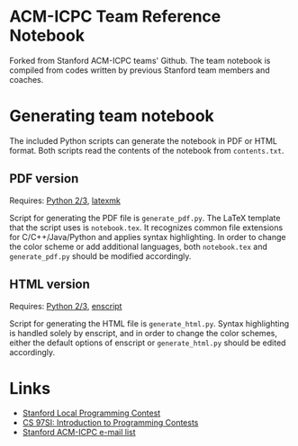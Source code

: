 ACM-ICPC Team Reference Notebook 
=================

Forked from Stanford ACM-ICPC teams' Github.
The team notebook is compiled from codes written by previous Stanford team members and coaches.

Generating team notebook
========================
The included Python scripts can generate the notebook in PDF or HTML format. Both scripts read the contents of the notebook from `contents.txt`.

PDF version
-----------
Requires: [Python 2/3](https://www.python.org/), [latexmk](https://www.ctan.org/pkg/latexmk/)

Script for generating the PDF file is `generate_pdf.py`.
The LaTeX template that the script uses is `notebook.tex`. It recognizes common file extensions for C/C++/Java/Python and applies syntax highlighting. In order to change the color scheme or add additional languages, both `notebook.tex` and `generate_pdf.py` should be modified accordingly.

HTML version
------------
Requires: [Python 2/3](https://www.python.org/), [enscript](https://www.gnu.org/software/enscript/)

Script for generating the HTML file is `generate_html.py`.
Syntax highlighting is handled solely by enscript, and in order to change the color schemes, either the default options of enscript or `generate_html.py` should be edited accordingly.

Links
=====
* [Stanford Local Programming Contest](http://cs.stanford.edu/group/acm/SLPC/)
* [CS 97SI: Introduction to Programming Contests](http://stanford.edu/class/cs97si/)
* [Stanford ACM-ICPC e-mail list](https://mailman.stanford.edu/mailman/listinfo/stanford-acm-icpc)

